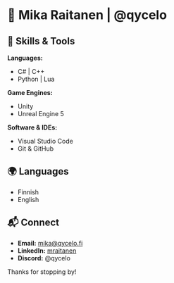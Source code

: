 # 👾 Mika Raitanen | @qycelo 

## 🔧 Skills & Tools

**Languages:**  
- C# | C++  
- Python | Lua  

**Game Engines:**  
- Unity  
- Unreal Engine 5  

**Software & IDEs:**  
- Visual Studio Code  
- Git & GitHub  

## 🌍 Languages
- Finnish  
- English  

## 📬 Connect
- **Email:** [mika@qycelo.fi](mailto:mika@qycelo.fi)  
- **LinkedIn:** [mraitanen](https://linkedin.com/in/mraitanen)  
- **Discord:** @qycelo  

Thanks for stopping by!
